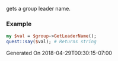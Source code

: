 gets a group leader name.
### Example

```perl
my $val = $group->GetLeaderName();
quest::say($val); # Returns string
```


Generated On 2018-04-29T00:30:15-07:00